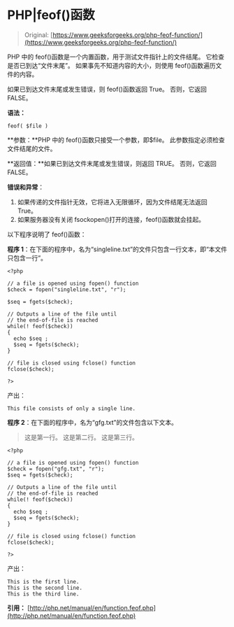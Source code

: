 # PHP|feof()函数

> Original: [https://www.geeksforgeeks.org/php-feof-function/](https://www.geeksforgeeks.org/php-feof-function/)

PHP 中的 feof()函数是一个内置函数，用于测试文件指针上的文件结尾。 它检查是否已到达“文件末尾”。 如果事先不知道内容的大小，则使用 feof()函数遍历文件的内容。

如果已到达文件末尾或发生错误，则 feof()函数返回 True。 否则，它返回 FALSE。

**语法：**

```
feof( $file )
```

**参数：**PHP 中的 feof()函数只接受一个参数，即$file。 此参数指定必须检查文件结尾的文件。

**返回值：**如果已到达文件末尾或发生错误，则返回 TRUE。 否则，它返回 FALSE。

**错误和异常**：

1.  如果传递的文件指针无效，它将进入无限循环，因为文件结尾无法返回 True。
2.  如果服务器没有关闭 fsockopen()打开的连接，feof()函数就会挂起。

以下程序说明了 feof()函数：

**程序 1**：在下面的程序中，名为“singleline.txt”的文件只包含一行文本，即“本文件只包含一行”。

```
<?php

// a file is opened using fopen() function
$check = fopen("singleline.txt", "r");

$seq = fgets($check);

// Outputs a line of the file until
// the end-of-file is reached
while(! feof($check))
{
  echo $seq ;
  $seq = fgets($check);
}

// file is closed using fclose() function
fclose($check);

?>
```

产出：

```
This file consists of only a single line.

```

**程序 2**：在下面的程序中，名为“gfg.txt”的文件包含以下文本。

> 这是第一行。
> 这是第二行。
> 这是第三行。

```
<?php

// a file is opened using fopen() function
$check = fopen("gfg.txt", "r");
$seq = fgets($check);

// Outputs a line of the file until
// the end-of-file is reached
while(! feof($check))
{
  echo $seq ;
  $seq = fgets($check);
}

// file is closed using fclose() function
fclose($check);

?>
```

产出：

```
This is the first line.
This is the second line.
This is the third line.
```

**引用：**
[http://php.net/manual/en/function.feof.php](http://php.net/manual/en/function.feof.php)